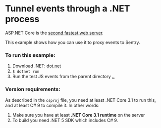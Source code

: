 # Tunnel events through a .NET process

ASP.NET Core is the [second fastest web server](https://www.techempower.com/benchmarks/#section=data-r20&hw=ph&test=plaintext).

This example shows how you can use it to proxy events to Sentry.

### To run this example:

1. Download .NET: [dot.net](https://dot.net)
2. `$ dotnet run`
3. Run the test JS events from the parent directory [..](..)

### Version requirements:

As described in the `csproj` file, you need at least .NET Core 3.1 to run this, and at least C# 9 to compile it.
In other words:

1. Make sure you have at least **.NET Core 3.1 runtime** on the server
2. To build you need .NET 5 SDK which includes C# 9.

